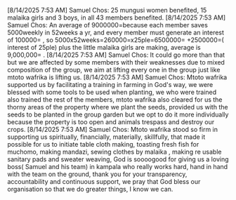 [8/14/2025 7:53 AM] Samuel Chos: 25 mungusi women benefited, 15 malaika girls and 3 boys, in all 43 members benefited.
[8/14/2025 7:53 AM] Samuel Chos: An average of 9000000=because each member saves 5000weekly in 52weeks a yr, and every member must generate an interest of 100000= , so 5000x52weeks=260000=x25ple=6500000= +2500000=( interest of 25ple)  plus the little malaika girls are making, average is 9,000,000= .
[8/14/2025 7:53 AM] Samuel Chos: It could go more than that but we are affected by some  members with their weaknesses due to mixed composition of the group, we aim at lifting every one in the group just like mtoto wafrika is lifting us.
[8/14/2025 7:53 AM] Samuel Chos: Mtoto wafrika supported us by facilitating a training in farming in God's way, we were blessed with some tools to be used when planting, we who were trained also trained the rest of the members, mtoto wafrika also cleared for us the thorny areas of the property where we plant the seeds, provided us with the seeds to be planted in the group garden but we opt to do it more individually because the property is too open and animals trespass and destroy our crops.
[8/14/2025 7:53 AM] Samuel Chos: Mtoto wafrika stood so firm in supporting us spiritually, financially, materially, skillfully, that made it possible for us to initiate table cloth making, toasting fresh fish for muchomo, making mandazi, sewing clothes by malaika , making re usable sanitary pads and sweater weaving,  God is soooogood  for giving us a loving boss( Samuel and his team) in kampala who really works hard, hand in hand with the team on the ground, thank you for your transparency, accountability and continuous support, we pray that God bless our organisation so that we do greater things, I know we can.